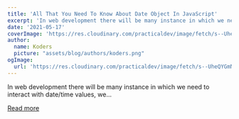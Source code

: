 ```yaml
---
title: 'All That You Need To Know About Date Object In JavaScript'
excerpt: 'In web development there will be many instance in which we need to interact with date/time values, we...'
date: '2021-05-17'
coverImage: 'https://res.cloudinary.com/practicaldev/image/fetch/s--UheQYGmN--/c_imagga_scale,f_auto,fl_progressive,h_420,q_auto,w_1000/https://dev-to-uploads.s3.amazonaws.com/uploads/articles/0s4jmhvxw6sya3xq8bqj.png'
author:
  name: Koders
  picture: "assets/blog/authors/koders.png"
ogImage:
  url: 'https://res.cloudinary.com/practicaldev/image/fetch/s--UheQYGmN--/c_imagga_scale,f_auto,fl_progressive,h_420,q_auto,w_1000/https://dev-to-uploads.s3.amazonaws.com/uploads/articles/0s4jmhvxw6sya3xq8bqj.png'
---
```


In web development there will be many instance in which we need to interact with date/time values, we...

[Read more](https://dev.to/kiranrajvjd/all-that-you-need-to-know-about-date-and-time-in-javascript-5bfd)
